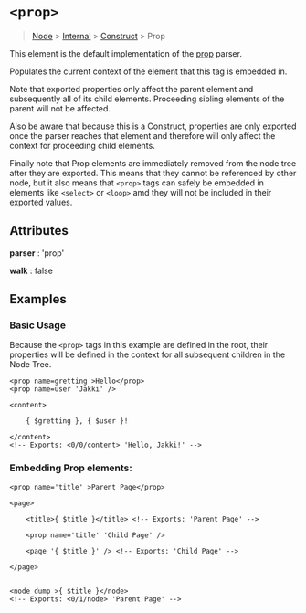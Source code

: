 # `<prop>`

> [Node](./node.md) > [Internal](./internal.md) > [Construct](./construct.md) > Prop

This element is the default implementation of the [prop](../parsers/prop.md) parser.

Populates the current context of the element that this tag is embedded in.

Note that exported properties only affect the parent element and subsequently all of its child elements. Proceeding sibling elements of the parent will not be affected.

Also be aware that because this is a Construct, properties are only exported once the parser reaches that element and therefore will only affect the context for proceeding child elements.

Finally note that Prop elements are immediately removed from the node tree after they are exported. This means that they cannot be referenced by other node, but it also means that `<prop>` tags can safely be embedded in elements like `<select>` or `<loop>` amd they will not be included in their exported values.

## Attributes

**parser** : 'prop'

**walk** : false

## Examples

### Basic Usage

Because the `<prop>` tags in this example are defined in the root, their properties will be defined in the context for all subsequent children in the Node Tree.

```
<prop name=gretting >Hello</prop>
<prop name=user 'Jakki' />

<content>

    { $gretting }, { $user }!

</content>
<!-- Exports: <0/0/content> 'Hello, Jakki!' -->
```

### Embedding Prop elements:

```
<prop name='title' >Parent Page</prop>

<page>

    <title>{ $title }</title> <!-- Exports: 'Parent Page' -->

    <prop name='title' 'Child Page' />

    <page '{ $title }' /> <!-- Exports: 'Child Page' -->

</page>


<node dump >{ $title }</node>
<!-- Exports: <0/1/node> 'Parent Page' -->
```